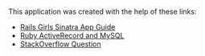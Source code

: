 This application was created with the help of these links:
* [Rails Girls Sinatra App Guide](https://railsgirls-bne.github.io/sinatra-app-guide)
* [Ruby ActiveRecord and MySQL](http://rubylearning.com/satishtalim/ruby_activerecord_and_mysql.html)
* [StackOverflow Question](https://stackoverflow.com/questions/16683903/sinatra-mysql-and-activerecord)